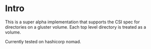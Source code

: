 # Intro

This is a super alpha implementation that supports the CSI spec for directories on a gluster volume.
Each top level directory is treated as a volume.

Currently tested on hashicorp nomad.

